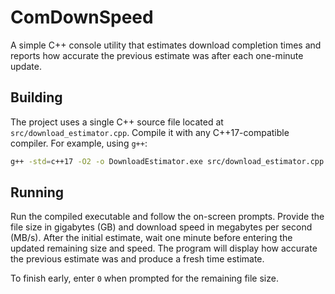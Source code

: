 # ComDownSpeed

A simple C++ console utility that estimates download completion times and reports how accurate the previous estimate was after each one-minute update.

## Building

The project uses a single C++ source file located at `src/download_estimator.cpp`. Compile it with any C++17-compatible compiler. For example, using `g++`:

```bash
g++ -std=c++17 -O2 -o DownloadEstimator.exe src/download_estimator.cpp
```

## Running

Run the compiled executable and follow the on-screen prompts. Provide the file size in gigabytes (GB) and download speed in megabytes per second (MB/s). After the initial estimate, wait one minute before entering the updated remaining size and speed. The program will display how accurate the previous estimate was and produce a fresh time estimate.

To finish early, enter `0` when prompted for the remaining file size.
